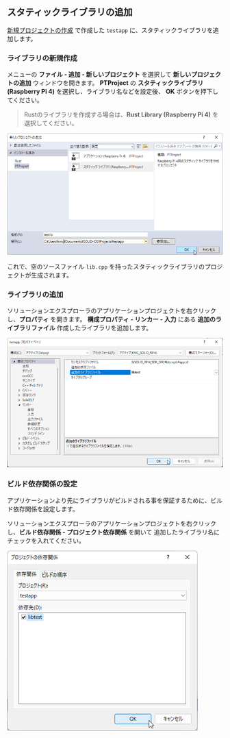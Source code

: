 ## スタティックライブラリの追加

[新規プロジェクトの作成](build-and-run-newproject.md) で作成した `testapp` に、スタティックライブラリを追加します。


### ライブラリの新規作成
メニューの **ファイル - 追加 - 新しいプロジェクト** を選択して **新しいプロジェクトの追加** ウィンドウを開きます。
**PTProject** の **スタティックライブラリ (Raspberry Pi 4)** を選択し、ライブラリ名などを設定後、 **OK** ボタンを押下してください。

> Rustのライブラリを作成する場合は、**Rust Library (Raspberry Pi 4)** を選択してください。

 ![create-static-lib](img/create-static-lib.png)

これで、空のソースファイル `lib.cpp` を持ったスタティックライブラリのプロジェクトが生成されます。

### ライブラリの追加

ソリューションエクスプローラのアプリケーションプロジェクトを右クリックし、**プロパティ** を開きます。
**構成プロパティ - リンカー - 入力** にある **追加のライブラリファイル** 作成したライブラリを追加します。

 ![add-static-lib](img/add-static-lib.png)

### ビルド依存関係の設定

アプリケーションより先にライブラリがビルドされる事を保証するために、ビルド依存関係を設定します。

ソリューションエクスプローラのアプリケーションプロジェクトを右クリックし、**ビルド依存関係 - プロジェクト依存関係** を開いて
追加したライブラリ名にチェックを入れてください。

 ![project-dependencies](img/project-dependencies.png)
